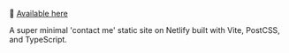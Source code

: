 👋 [Available here](https://roblettsdev.netlify.app/)

A super minimal 'contact me' static site on Netlify built with Vite, PostCSS, and TypeScript.